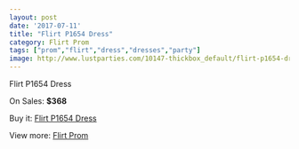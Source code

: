 ```yaml
---
layout: post
date: '2017-07-11'
title: "Flirt P1654 Dress"
category: Flirt Prom
tags: ["prom","flirt","dress","dresses","party"]
image: http://www.lustparties.com/10147-thickbox_default/flirt-p1654-dress.jpg
---
```

Flirt P1654 Dress

On Sales: **$368**
<a href="https://www.lustparties.com/en/flirt-prom/3472-flirt-p1654-dress.html"><amp-img layout="responsive" width="600" height="600" src="//www.lustparties.com/10147-thickbox_default/flirt-p1654-dress.jpg" alt="Flirt P1654 Dress 0" /></a>
<a href="https://www.lustparties.com/en/flirt-prom/3472-flirt-p1654-dress.html"><amp-img layout="responsive" width="600" height="600" src="//www.lustparties.com/10151-thickbox_default/flirt-p1654-dress.jpg" alt="Flirt P1654 Dress 1" /></a>
<a href="https://www.lustparties.com/en/flirt-prom/3472-flirt-p1654-dress.html"><amp-img layout="responsive" width="600" height="600" src="//www.lustparties.com/10150-thickbox_default/flirt-p1654-dress.jpg" alt="Flirt P1654 Dress 2" /></a>
<a href="https://www.lustparties.com/en/flirt-prom/3472-flirt-p1654-dress.html"><amp-img layout="responsive" width="600" height="600" src="//www.lustparties.com/10149-thickbox_default/flirt-p1654-dress.jpg" alt="Flirt P1654 Dress 3" /></a>
<a href="https://www.lustparties.com/en/flirt-prom/3472-flirt-p1654-dress.html"><amp-img layout="responsive" width="600" height="600" src="//www.lustparties.com/10148-thickbox_default/flirt-p1654-dress.jpg" alt="Flirt P1654 Dress 4" /></a>

Buy it: [Flirt P1654 Dress](https://www.lustparties.com/en/flirt-prom/3472-flirt-p1654-dress.html "Flirt P1654 Dress")

View more: [Flirt Prom](https://www.lustparties.com/en/13-flirt-prom "Flirt Prom")